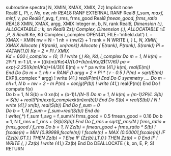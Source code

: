 subroutine spectra( N, XMIN, XMAX, XMIX, Zz)
   Implicit none	
         Real*8 L, Pi, r, No, nw, nh
         REAL*8 RANF
         EXTERNAL RANF
         Real*8 f_sum, maxf, minf, v, pa
         Real*8 f_avg, f_rms, frms_good
         Real*8 fmean_good, frms_ratio
	 REAL*8 XMIN, XMAX, argg, XMIX
	 Integer m, b, N, rank
         Real*8, Dimension (:), ALLOCATABLE :: k, xn
	 Real*8 Zz(*)
	 Complex, Dimension (:), ALLOCATABLE ::E ,P, S 
         Real*8 Ke, Kd
	 Complex i_complex
	 OPEN(41, FILE='mfield.dat')
  	   L = XMAX - XMIN
	   nw = N - 1
	   nh = (nw/2) + 1
	   rank = N
	   WRITE (*, *) L, N, XMIN, XMAX
         Allocate ( K(rank), xn(rank))
         Allocate ( E(rank), P(rank), S(rank))
	 Pi = 4*ATAN(1.0)
         Ke = 2 * PI / XMIX  
      	 Kd = 600 
	   i_complex = (0, 1)
!	   write (*,*) Ke, Kd, i_complex
	 Do m = 1, N
            k(m) = 2*Pi*( m-1 )/L
            v = (((k(m)/Ke)**4)/(1.0+(k(m)/Ke)**2)**(17/6))
	    pa = exp(-2.25*((k(m)/Kd)**(4/3)))
	    E(m) = v * pa
           write (41,*) k(m), real(E(m))	
         End Do
         Do m = 1, nh
      	    r = RANF () 
	    argg = 2 * Pi * ( r - 0.5 ) 
    	    P(m) = sqrt(E(m))* EXP(i_complex * argg)
!	    write (41,*) real(P(m))	
         End Do
C        symmetry ....
	   Do m = nh+1, N
            b = nw + 2 - m
	      P(m) = conjg(P(b))
!	      write (41,*) real(P(m))
	   End Do
!        compute f(x) 			   
	   Do b = 1, N
  	      S(b) = 0
	      xn(b) = (b-1)*L/(N-1)
	   Do m = 1, N
	      k(m) = (m-1)*2*Pi/L
		S(b) = S(b) + real(P(m)*exp(i_complex*k(m)*xn(b)))
	   End Do
	      S(b) = real(S(b)) / N
!		write (41,*) xn(b), real(S(b))
	   End Do
         f_sum = 0  
         Do b = 1, N
            f_sum = f_sum+real(S(b))
         End do			  
!	   write(*,*) f_sum
         f_avg = f_sum/N
         frms_good = 0.5
         fmean_good = 0.16 
         Do b = 1, N
            f_rms = f_rms + (S(b)*S(b))
         End Do
	   f_rms = sqrt(f_rms/N )
	   frms_ratio = frms_good / f_rms
         Do b = 1, N
		Zz(b) = fmean_good + frms_ratio * S(b)
!		fscale(n) = MIN (0.99999,fscale(n))
!               fscale(n) = MAX (0.00001,fscale(n))
               IF (Zz(b).GT.1.) THEN
	          Zz(b) = 1
	       Else IF (Zz(b).LT.0.) THEN
	               Zz(b) = 0
	       End IF
!	       WRITE (*, *) Zz(b)
!		write (41,*) Zz(b)
	 End Do
	 DEALLOCATE ( k, xn, E, P, S)
	 RETURN